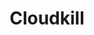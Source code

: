 ---
title: "Cloudkill"
index:
  - cloudkill
permalink: /spells/cloudkill/
tags:
  - Spell
  - 5th Level
  - Conjuration
  - Damage
  - Poison
available_for:
  - Sorcerer
  - Wizard
level: "5th Level"
school: "Conjuration"
range: "120 ft"
area: "20 ft"
shape: "Sphere"
comp:
  - V
  - S
duration: "10 Minutes"
concentration: true
attack: "CON Save"
effect: "Poison"
description: |
  You create a 20-foot-radius sphere of poisonous, yellow-green fog centered on a point you choose within range. The fog spreads around corners. It lasts for the duration or until strong wind disperses the fog, ending the spell. Its area is heavily obscured.

  When a creature enters the spell's area for the first time on a turn or starts its turn there, that creature must make a constitution saving throw. The creature takes 5d8 poison damage on a failed save, or half as much damage on a successful one. Creatures are affected even if they hold their breath or don't need to breathe.

  The fog moves 10 feet away from you at the start of each of your turns, rolling along the surface of the ground. The vapors, being heavier than air, sink to the lowest level of the land, even pouring down openings.

  **At higher levels.** When you cast this spell using a spell slot of 6th level or higher, the damage increases by 1d8 for each slot level above 5th.
excerpt: "You create a 20-foot-radius sphere of poisonous, yellow-green fog centered on a point you choose within range."
source: "Basic Rules"
---